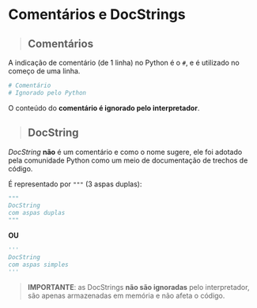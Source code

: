 # Comentários e DocStrings

> ## **Comentários**

A indicação de comentário (de 1 linha) no Python é o `#`, e é utilizado no começo de uma linha.

```python
# Comentário
# Ignorado pelo Python
```

O conteúdo do **comentário é ignorado pelo interpretador**.

> ## **DocString**

_DocString_ **não** é um comentário e como o nome sugere, ele foi adotado pela comunidade Python como um meio de documentação de trechos de código.

É representado por `"""` (3 aspas duplas):

```python
"""
DocString
com aspas duplas
"""
```

**OU**

```python
'''
DocString
com aspas simples
'''
```

> **IMPORTANTE**: as DocStrings **não são ignoradas** pelo interpretador, são apenas armazenadas em memória e não afeta o código.
